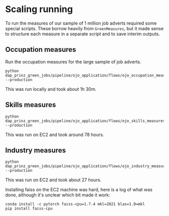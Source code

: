 # Scaling running

To run the measures of our sample of 1 million job adverts required some special scripts. These borrow heavily from `GreenMeasures`, but it made sense to structure each measure in a separate script and to save interim outputs.

## Occupation measures

Run the occupation measures for the large sample of job adverts.

```
python dap_prinz_green_jobs/pipeline/ojo_application/flows/ojo_occupation_measures.py --production

```

This was run locally and took about 1h 30m.

## Skills measures

```
python dap_prinz_green_jobs/pipeline/ojo_application/flows/ojo_skills_measures.py --production

```

This was run on EC2 and took around 78 hours.

## Industry measures

```
python dap_prinz_green_jobs/pipeline/ojo_application/flows/ojo_industry_measures.py --production

```

This was run on EC2 and took about 27 hours.

Installing faiss on the EC2 machine was hard, here is a log of what was done, although it's unclear which bit made it work:

```
conda install -c pytorch faiss-cpu=1.7.4 mkl=2021 blas=1.0=mkl
pip install faiss-cpu
```
